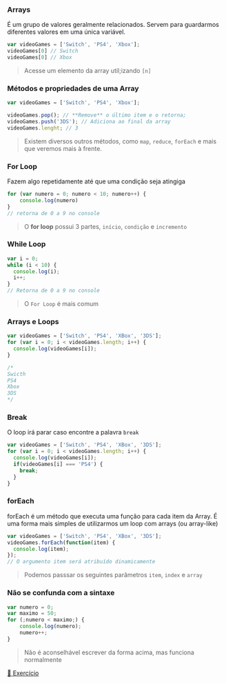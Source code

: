 ### Arrays
É um grupo de valores geralmente relacionados. Servem para guardarmos diferentes valores em uma única variável.

```js
var videoGames = ['Switch', 'PS4', 'Xbox']; 
videoGames[0] // Switch
videoGames[0] // Xbox
```
> Acesse um elemento da array util;izando `[n]`

### Métodos e propriedades de uma Array

```js
var videoGames = ['Switch', 'PS4', 'Xbox'];

videoGames.pop(); // **Remove** o último item e o retorna;
videoGames.push('3DS'); // Adiciona ao final da array
videoGames.lenght; // 3
```

> Existem diversos outros métodos, como `map`, `reduce`, `forEach` e mais que veremos mais à frente.

### For Loop
Fazem algo repetidamente até que uma condição seja atingiga

```js
for (var numero = 0; numero < 10; numero++) {
    console.log(numero)
}
// retorna de 0 a 9 no console
```

> O **for loop** possui 3 partes, `início`, `condição` e `incremento`

### While Loop
```js 
var i = 0;
while (i < 10) {
  console.log(i);
  i++;
}
// Retorna de 0 a 9 no console
```

> O `For Loop` é mais comum

### Arrays e Loops

```js
var videoGames = ['Switch', 'PS4', 'XBox', '3DS'];
for (var i = 0; i < videoGames.length; i++) {
  console.log(videoGames[i]);
}

/* 
Swicth
PS4
Xbox
3DS
*/
```


### Break
O loop irá parar caso encontre a palavra `break`

```js
var videoGames = ['Switch', 'PS4', 'XBox', '3DS'];
for (var i = 0; i < videoGames.length; i++) {
  console.log(videoGames[i]);
  if(videoGames[i] === 'PS4') {
    break;
  }
}
```

### forEach
forEach é um método que executa uma função para cada item da Array. É uma forma mais simples de utilizarmos um loop com arrays (ou array-like)

```js
var videoGames = ['Switch', 'PS4', 'XBox', '3DS'];
videoGames.forEach(function(item) {
  console.log(item);
});
// O argumento item será atribuído dinamicamente
```

> Podemos passsar os seguintes parâmetros `item`, `index` e `array`

### Não se confunda com a sintaxe
```js
var numero = 0;
var maximo = 50;
for (;numero < maximo;) {
    console.log(numero);
    numero++;
}
```

> Não é aconselhável escrever da forma acima, mas funciona normalmente

[🔗 Exercício](arrays.js)
